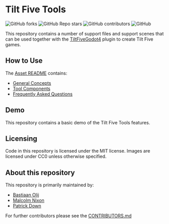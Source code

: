 # Tilt Five Tools

![GitHub forks](https://img.shields.io/github/forks/godotvr/TiltFiveTools?style=plastic)
![GitHub Repo stars](https://img.shields.io/github/stars/godotvr/TiltFiveTools?style=plastic)
![GitHub contributors](https://img.shields.io/github/contributors/godotvr/TiltFiveTools?style=plastic)
![GitHub](https://img.shields.io/github/license/godotvr/TiltFiveTools?style=plastic)

This repository contains a number of support files and support scenes that can be used
together with the [TiltFiveGodot4](https://github.com/GodotVR/TiltFiveGodot4) plugin to
create Tilt Five games.


## How to Use

The [Asset README](./addons/tiltfive_tools/README.md) contains:
- [General Concepts](./addons/tiltfive_tools/README.md#general-concepts)
- [Tool Components](./addons/tiltfive_tools/README.md#tilt-five-tool-components)
- [Frequently Asked Questions](./addons/tiltfive_tools/README.md#faq)


## Demo

This repository contains a basic demo of the Tilt Five Tools features.


## Licensing

Code in this repository is licensed under the MIT license.
Images are licensed under CC0 unless otherwise specified.


## About this repository

This repository is primarily maintained by:
- [Bastiaan Olij](https://github.com/BastiaanOlij/)
- [Malcolm Nixon](https://github.com/Malcolmnixon/)
- [Patrick Down](https://github.com/PatrickDown)

For further contributors please see the [CONTRIBUTORS.md](./CONTRIBUTORS.md)
